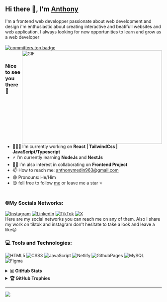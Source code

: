 ## Hi there 👋, I'm [Anthony](https://www.linkedin.com/in/anthony-mban/)

I'm a frontend web developper passionate about web development and design i'm enthusiastic about creating interactive and beatifull websites and web application. I always looking for new opportunities to learn and grow as a web developer<br/>
<br/>
[![committers.top badge](https://user-badge.committers.top/congo_brazzaville/Codeur-Omniscient.svg)](https://user-badge.committers.top/congo_brazzaville/Codeur-Omniscient)
<br/>
<img align="right" alt="GIF" src="https://media.giphy.com/media/v1.Y2lkPTc5MGI3NjExaWFtMXNkMXdkOWY5bGExa2JvbXhxY3QzMXV2cGtyczUxdWcxbDZsNiZlcD12MV9pbnRlcm5hbF9naWZfYnlfaWQmY3Q9Zw/qgQUggAC3Pfv687qPC/giphy.gif" width="450" height="300" /><br/>

### Nice to see you there 🙂

- 👩🏽‍💻 I’m currently working on **React | TailwindCss | JavaScript/Typescript**
- ⚡ I’m currently learning **NodeJs** and **NextJs**
- 🤝🏽 I’m also interest in collaborating on **Frontend Project**
- 📫 How to reach me: anthonymedin963@gmail.com
- 😄 Pronouns: He/Him
- 😊 fell free to follow [me](https://github.com/Codeur-Omniscient/) or leave me a star ⭐ <br />
  <br />

### 🌐My Socials Networks:

[![Instagram](https://img.shields.io/badge/Instagram-%23E4405F.svg?logo=Instagram&logoColor=white)](https://instagram.com/webdevthony) [![LinkedIn](https://img.shields.io/badge/LinkedIn-%230077B5.svg?logo=linkedin&logoColor=white)](<(https://www.linkedin.com/in/anthony-mban/)>) [![TikTok](https://img.shields.io/badge/TikTok-%23000000.svg?logo=TikTok&logoColor=white)](https://tiktok.com/@webdevthony) [![X](https://img.shields.io/badge/X-black.svg?logo=X&logoColor=white)](https://x.com/@Mark_Anthony242)  <br />
Here are my social networks you can reach me on any of them. Also I share my work on tiktok and instagram don't hesitate to take a look and leave a like😉

### 💻 Tools and Technologies:

![HTML5](https://img.shields.io/badge/html5-%23E34F26.svg?style=flat&logo=html5&logoColor=white) ![CSS3](https://img.shields.io/badge/css3-%231572B6.svg?style=flat&logo=css3&logoColor=white) ![JavaScript](https://img.shields.io/badge/javascript-%23323330.svg?style=flat&logo=javascript&logoColor=%23F7DF1E) ![Netlify](https://img.shields.io/badge/netlify-%23000000.svg?style=flat&logo=netlify&logoColor=#00C7B7) ![GithubPages](https://img.shields.io/badge/github%20pages-121013?style=flat&logo=github&logoColor=white) ![MySQL](https://img.shields.io/badge/mysql-%2300000f.svg?style=flat&logo=mysql&logoColor=white) ![Figma](https://img.shields.io/badge/figma-%23F24E1E.svg?style=flat&logo=figma&logoColor=white)

<details>
<summary><b>📊 GitHub Stats</b></summary>
<br />
    
![](https://github-readme-stats.vercel.app/api?username=Codeur-Omniscient&theme=radical&hide_border=false&include_all_commits=false&count_private=false)
![](https://github-readme-streak-stats.herokuapp.com?user=Codeur-Omniscient&theme=radical) 
<br />
![](https://github-readme-stats.vercel.app/api/top-langs/?username=Codeur-Omniscient&theme=radical&hide_border=false&include_all_commits=false&count_private=false&layout=compact)
</details>

<details>
  <summary><b>🏆 GitHub Trophies</b></summary>
  <br />
  
  ![](https://github-profile-trophy.vercel.app/?username=Codeur-Omniscient&theme=radical&no-frame=false&no-bg=true&margin-w=4)
</details>

---

[![](https://visitcount.itsvg.in/api?id=Codeur-Omniscient&icon=6&color=1)](https://visitcount.itsvg.in)

<!-- Proudly created with GPRM ( https://gprm.itsvg.in )
### 🔝 Top Contributed Repo
![](https://github-contributor-stats.vercel.app/api?username=Codeur-Omniscient&limit=5&theme=dark&combine_all_yearly_contributions=true)
-->

